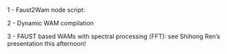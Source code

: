 1 - Faust2Wam node script:

2 - Dynamic WAM compilation

3 - FAUST based WAMs with spectral processing (FFT): see Shihong Ren’s presentation this afternoon!
